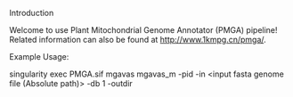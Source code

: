 Introduction

Welcome to use Plant Mitochondrial Genome Annotator (PMGA) pipeline! Related information can also be found at http://www.1kmpg.cn/pmga/.

Example Usage:

singularity exec PMGA.sif mgavas mgavas_m -pid <yourprojectid> -in <input fasta genome file (Absolute path)> -db 1 -outdir <outputdir>
